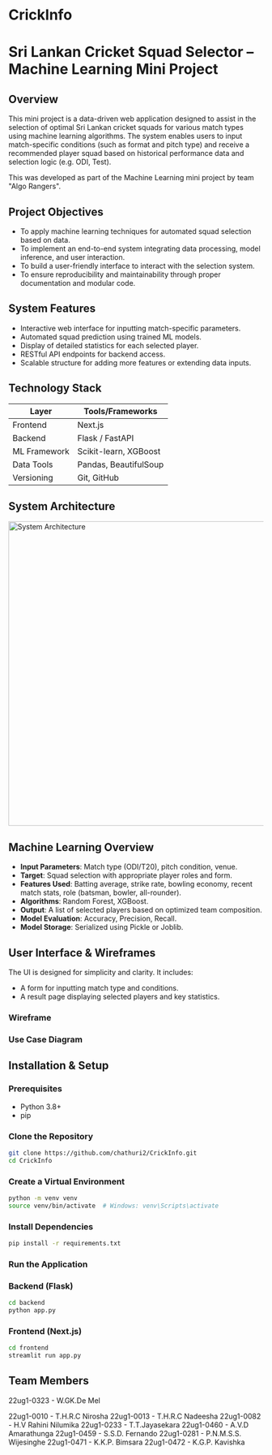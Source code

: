 # CrickInfo

# Sri Lankan Cricket Squad Selector – Machine Learning Mini Project

## Overview

This mini project is a data-driven web application designed to assist in the selection of optimal Sri Lankan cricket squads for various match types using machine learning algorithms. The system enables users to input match-specific conditions (such as format and pitch type) and receive a recommended player squad based on historical performance data and selection logic (e.g. ODI, Test).

This was developed as part of the Machine Learning mini project by team "Algo Rangers".



## Project Objectives

- To apply machine learning techniques for automated squad selection based on data.
- To implement an end-to-end system integrating data processing, model inference, and user interaction.
- To build a user-friendly interface to interact with the selection system.
- To ensure reproducibility and maintainability through proper documentation and modular code.



## System Features

- Interactive web interface for inputting match-specific parameters.
- Automated squad prediction using trained ML models.
- Display of detailed statistics for each selected player.
- RESTful API endpoints for backend access.
- Scalable structure for adding more features or extending data inputs.



## Technology Stack

| Layer        | Tools/Frameworks            |
|--------------|-----------------------------|
| Frontend     | Next.js        |
| Backend      | Flask / FastAPI             |
| ML Framework | Scikit-learn, XGBoost       |
| Data Tools   | Pandas, BeautifulSoup       |
| Versioning   | Git, GitHub                 |



## System Architecture


<img src="https://github.com/user-attachments/assets/fbcb2422-4a23-443a-ab81-3a834d5a40a4" alt="System Architecture" width="600"/>






## Machine Learning Overview

- **Input Parameters**: Match type (ODI/T20), pitch condition, venue.
- **Target**: Squad selection with appropriate player roles and form.
- **Features Used**: Batting average, strike rate, bowling economy, recent match stats, role (batsman, bowler, all-rounder).
- **Algorithms**: Random Forest, XGBoost.
- **Output**: A list of selected players based on optimized team composition.
- **Model Evaluation**: Accuracy, Precision, Recall.
- **Model Storage**: Serialized using Pickle or Joblib.



## User Interface & Wireframes

The UI is designed for simplicity and clarity. It includes:

- A form for inputting match type and conditions.
- A result page displaying selected players and key statistics.

### Wireframe




### Use Case Diagram





## Installation & Setup

### Prerequisites

- Python 3.8+
- pip

### Clone the Repository
```bash
git clone https://github.com/chathuri2/CrickInfo.git
cd CrickInfo
```

### Create a Virtual Environment
```bash
python -m venv venv
source venv/bin/activate  # Windows: venv\Scripts\activate
```

### Install Dependencies
```bash
pip install -r requirements.txt
```

### Run the Application 

### Backend (Flask)
```bash
cd backend
python app.py
```
### Frontend (Next.js)
```bash
cd frontend
streamlit run app.py
```


## Team Members
22ug1-0323 - W.GK.De Mel 

22ug1-0010 - T.H.R.C Nirosha
22ug1-0013 - T.H.R.C Nadeesha
22ug1-0082 - H.V Rahini Nilumika
22ug1-0233 - T.T.Jayasekara
22ug1-0460 - A.V.D Amarathunga
22ug1-0459 - S.S.D. Fernando
22ug1-0281 - P.N.M.S.S. Wijesinghe
22ug1-0471 - K.K.P. Bimsara
22ug1-0472 - K.G.P. Kavishka


